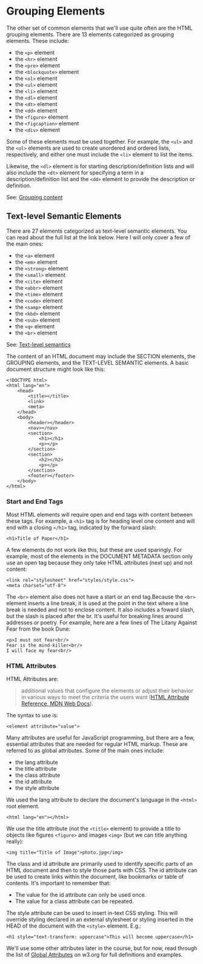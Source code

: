 # Grouping Elements

The other set of common elements that we'll use quite often are the HTML grouping elements. There are 13 elements categorized as grouping elements. These include:

- the `<p>` element
- the `<hr>` element
- the `<pre>` element
- the `<blockquote>` element
- the `<ol>` element
- the `<ul>` element
- the `<li>` element
- the `<dl>` element
- the `<dt>` element
- the `<dd>` element
- the `<figure>` element
- the `<figcaption>` element
- the `<div>` element

Some of these elements must be used together. For example, the `<ul>` and the `<ol>` elements are used to create unordered and ordered lists, respectively, and either one must include the `<li>` element to list the items.

Likewise, the `<dl>` element is for starting description/definition lists and will also include the `<dt>` element for specifying a term in a description/definition list and the `<dd>` element to provide the description or definition.

See: [Grouping content][grouping_content]

## Text-level Semantic Elements

There are 27 elements categorized as text-level semantic elements. You can read about the full list at the link below. Here I will only cover a few of the main ones:

- the `<a>` element
- the `<em>` element
- the `<strong>` element
- the `<small>` element
- the `<cite>` element
- the `<abbr>` element
- the `<time>` element
- the `<code>` element
- the `<samp>` element
- the `<kbd>` element
- the `<sub>` element
- the `<q>` element
- the `<br>` element

See: [Text-level semantics][text_semantics]




The content of an HTML document may include the SECTION elements, the GROUPING elements, and the TEXT-LEVEL SEMANTIC elements. A basic document structure might look like this:

```
<!DOCTYPE html>
<html lang="en">
	<head>
		<title></title>
		<link>
		<meta>
	</head>
	<body>
		<header></header>
		<nav></nav>
		<section>
			<h1></h1>
			<p></p>
		</section>
		<section>
			<h2></h2>
			<p></p>
		</section>
		<footer></footer>
	</body>
</html>
```

### Start and End Tags

Most HTML elements will require open and end tags with content between these tags. For example, a `<h1>` tag is for heading level one content and will end with a closing `</h1>` tag, indicated by the forward slash:

```
<h1>Title of Paper</h1>
```

A few elements do not work like this, but these are used sparingly. For example, most of the elements in the DOCUMENT METADATA section only use an open tag because they only take HTML attributes (next up) and not content:

```
<link rel="stylesheet" href="styles/style.css">
<meta charset="utf-8">
```

The `<br>` element also does not have a start or an end tag.Because the `<br>` element inserts a line break, it is used at the point in the text where a line break is needed and not to enclose content. It also includes a foward slash, but the slash is placed after the br. It's useful for breaking lines around addresses or poetry. For example, here are a few lines of The Litany Against Fear from the book Dune:

```
<p>I must not fear<br/>
Fear is the mind-killer<br/>
I will face my fear<br/>
```

### HTML Attributes

HTML Attributes are:

> additional values that configure the elements or adjust their behavior in various ways to meet the criteria the users want ([HTML Attribute Reference, MDN Web Docs][html_attributes]).

The syntax to use is:

```
<element attribute="value">
```

Many attributes are useful for JavaScript programming, but there are a few, essential attributes that are needed for regular HTML markup. These are referred to as global attributes. Some of the main ones include:

- the lang attribute
- the title attribute
- the class attribute
- the id attribute
- the style attribute

We used the lang attribute to declare the document's language in the `<html>` root element.

```
<html lang="en"></html>
```

We use the title attribute (not the `<title>` element) to provide a title to objects like figures `<figure>` and images `<img>` (but we can title anything really):

```
<img title="Title of Image">photo.jpg</img>
```

The class and id attribute are primarily used to identify specific parts of an HTML document and then to style those parts with CSS. The id attribute can be used to create links within the document, like bookmarks or table of contents. It's important to remember that:

- The value for the id attribute can only be used once.
- The value for a class attribute can be repeated.

The style attribute can be used to insert in-text CSS styling. This will override styling declared in an external stylesheet or styling inserted in the HEAD of the document with the `<style>` element. E.g.:

```
<h1 style="text-transform: uppercase">This will become uppercase</h1>
```

We'll use some other attributes later in the course, but for now, read through the list of [Global Attributes][global_attributes] on w3.org for full definitions and examples.

[global_attributes]:https://www.w3.org/TR/2011/WD-html5-20110525/elements.html#global-attributes
[grouping_content]:https://www.w3.org/TR/2011/WD-html5-20110525/grouping-content.html#grouping-content
[html_attributes]:https://developer.mozilla.org/en-US/docs/Web/HTML/Attributes
[text_semantics]:https://www.w3.org/TR/2011/WD-html5-20110525/text-level-semantics.html#text-level-semantics
[w3org_metadata]:https://www.w3.org/TR/2011/WD-html5-20110525/semantics.html#document-metadata


